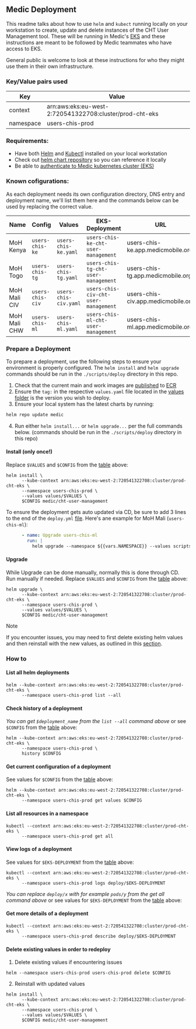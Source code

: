 ## Medic Deployment

This readme talks about how to use `helm` and `kubect`  running locally on your workstation to create, update and delete instances of the CHT User Management tool.  These will be running in Medic's [EKS](https://docs.aws.amazon.com/eks/latest/userguide/what-is-eks.html) and these instructions are meant to be followed by Medic teammates who have access to EKS.

General public is welcome to look at these instructions for who they might use them in their own infrastructure. 

### Key/Value pairs used 
| Key       | Value                                                   |
|-----------|---------------------------------------------------------|
| context   | arn:aws:eks:eu-west-2:720541322708:cluster/prod-cht-eks |
| namespace | users-chis-prod                                         |

### Requirements:
- Have both [Helm](https://helm.sh/) and  [Kubectl](https://kubernetes.io/docs/reference/kubectl/kubectl/) installed on your local workstation
- Check out [helm chart repository](https://github.com/medic/helm-charts/tree/main#usage) so you can reference it locally
- Be able to [authenticate to Medic kubernetes cluster (EKS)](https://github.com/medic/medic-infrastructure/blob/master/terraform/aws/dev/eks/access/README.md)


### Known cofigurations:

As each deployment needs its own configuration directory, DNS entry and deployment name, we'll list them here and the commands below can be used by replacing the correct value.

| Name         | Config           | Values                | EKS-Deployment | URL |
|--------------|------------------|-----------------------|--              |--   |   
| MoH Kenya    | `users-chis-ke`  | `users-chis-ke.yaml`  | `users-chis-ke-cht-user-management` | users-chis-ke.app.medicmobile.org | 
| MoH Togo     | `users-chis-tg`  | `users-chis-tg.yaml`  | `users-chis-tg-cht-user-management` | users-chis-tg.app.medicmobile.org | 
| MoH Mali CIV | `users-chis-civ` | `users-chis-civ.yaml` | `users-chis-civ-cht-user-management` | users-chis-civ.app.medicmobile.org | 
| MoH Mali CHW | `users-chis-ml`  | `users-chis-ml.yaml`   | `users-chis-ml-cht-user-management` | users-chis-ml.app.medicmobile.org | 

### Prepare a Deployment

To prepare a deployment, use the following steps to ensure your environment is properly configured.
The `helm install` and `helm upgrade` commands should be run in the `./scripts/deploy` directory in this repo.

1. Check that the current main and work images are [published](https://github.com/medic/cht-user-management/tree/main#publishing-new-docker-images) to [ECR](https://gallery.ecr.aws/medic/cht-user-management) 
2. Ensure the `tag:` in the respective `values.yaml` file located in the [values folder](https://github.com/medic/cht-user-management/blob/main/scripts/deploy/values/) is the version you wish to deploy.
3. Ensure your local system has the latest charts by running:
```bash
helm repo update medic
```
4. Run either `helm install...` or `helm upgrade...` per the full commands below. (commands should be run in the `./scripts/deploy` directory in this repo)

#### Install (only once!)

  Replace `$VALUES` and `$CONFIG` from the  [table](#known-cofigurations) above:

```shell
helm install \
      --kube-context arn:aws:eks:eu-west-2:720541322708:cluster/prod-cht-eks \
      --namespace users-chis-prod \
      --values values/$VALUES \
      $CONFIG medic/cht-user-management
```

To ensure the deployment gets auto updated via CD, be sure to add 3 lines to the end of the `deploy.yml` [file](https://github.com/medic/cht-user-management/blob/main/.github/workflows/deploy.yml).  Here's ane example for MoH Mali (`users-chis-ml`):

```yaml
      - name: Upgrade users-chis-ml
        run: |
          helm upgrade --namespace ${{vars.NAMESPACE}} --values scripts/deploy/values/users-chis-ml.yaml users-chis-ml medic/cht-user-management
```

#### Upgrade 

While Upgrade can be done manually, normally this is done through CD.  Run manually if needed.  Replace `$VALUES` and `$CONFIG` from the [table](#known-cofigurations) above:

```shell
helm upgrade \
      --kube-context arn:aws:eks:eu-west-2:720541322708:cluster/prod-cht-eks \
      --namespace users-chis-prod \
      --values values/$VALUES \
      $CONFIG medic/cht-user-management
```

> [!NOTE]
> If you encounter issues, you may need to first delete existing helm values and then reinstall with the new values, as outlined in this [section](#delete-existing-values-in-order-to-redeploy).

### How to

#### List all helm deployments
```shell
helm --kube-context arn:aws:eks:eu-west-2:720541322708:cluster/prod-cht-eks \
      --namespace users-chis-prod list --all
```

#### Check history of a deployment

_You can get `$deployment_name` from the `list --all` command above_ or see `$CONFIG` from the [table](#known-cofigurations) above:

```shell
helm --kube-context arn:aws:eks:eu-west-2:720541322708:cluster/prod-cht-eks \
      --namespace users-chis-prod \
      history $CONFIG 
```

#### Get current configuration of a deployment

See values for `$CONFIG` from the [table](#known-cofigurations) above:

```shell
helm --kube-context arn:aws:eks:eu-west-2:720541322708:cluster/prod-cht-eks \
      --namespace users-chis-prod get values $CONFIG 
```

#### List all resources in a namespace
```shell
kubectl --context arn:aws:eks:eu-west-2:720541322708:cluster/prod-cht-eks \
      --namespace users-chis-prod get all
```

#### View logs of a deployment

See values for `$EKS-DEPLOYMENT` from the [table](#known-cofigurations) above:

```shell
kubectl --context arn:aws:eks:eu-west-2:720541322708:cluster/prod-cht-eks \
      --namespace users-chis-prod logs deploy/$EKS-DEPLOYMENT
```
_You can replace `deploy/x` with for example `pods/y` from the get all command above_ or see values for `$EKS-DEPLOYMENT` from the [table](#known-cofigurations) above:

#### Get more details of a deployment

```shell
kubectl --context arn:aws:eks:eu-west-2:720541322708:cluster/prod-cht-eks \
      --namespace users-chis-prod describe deploy/$EKS-DEPLOYMENT
```

#### Delete existing values in order to redeploy

  1. Delete existing values if encountering issues
```shell
helm --namespace users-chis-prod users-chis-prod delete $CONFIG
```

  2. Reinstall with updated values
```shell
helm install \
      --kube-context arn:aws:eks:eu-west-2:720541322708:cluster/prod-cht-eks \
      --namespace users-chis-prod \
      --values values/$VALUES \
      $CONFIG medic/cht-user-management
```
